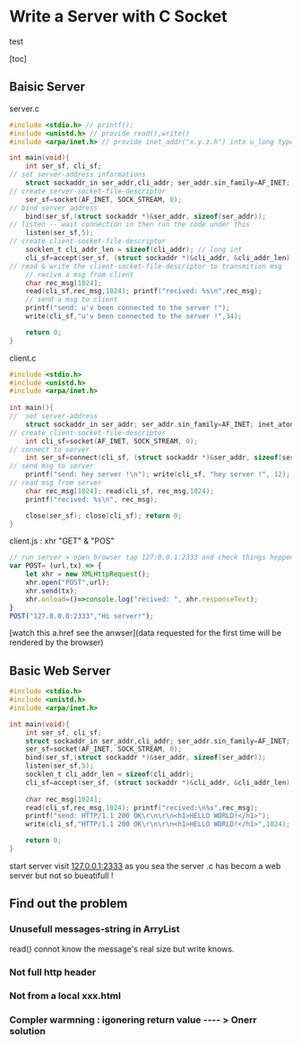 # Write a Server with C Socket

test

[toc]



## Baisic Server

server.c

```c
#include <stdio.h> // printf();
#include <unistd.h> // provide read(),write()
#include <arpa/inet.h> // provide inet_addr("x.y.z.h") into u_long type, socket.h ...

int main(void){
    int ser_sf, cli_sf;
// set server-address informations
    struct sockaddr_in ser_addr,cli_addr; ser_addr.sin_family=AF_INET; ser_addr.sin_addr.s_addr=inet_addr("127.0.0.1"); ser_addr.sin_port=htons(2333); // ser_addr.sin_addr.s_addr=INADDR_ANY
// create server-socket-file-descriptor
    ser_sf=socket(AF_INET, SOCK_STREAM, 0);
// bind server address
    bind(ser_sf,(struct sockaddr *)&ser_addr, sizeof(ser_addr));
// listen -- wait connection in then run the code under this
    listen(ser_sf,5);
// create client-socket-file-descriptor 
    socklen_t cli_addr_len = sizeof(cli_addr); // long int
    cli_sf=accept(ser_sf, (struct sockaddr *)&cli_addr, &cli_addr_len);
// read & write the client-socket-file-descriptor to transmition msg
    // recive a msg from client
    char rec_msg[1024];
    read(cli_sf,rec_msg,1024); printf("recived: %s\n",rec_msg);
    // send a msg to client
    printf("send: u'v been connected to the server !");
    write(cli_sf,"u'v been connected to the server !",34);

    return 0;
}
```

client.c

```c
#include <stdio.h>
#include <unistd.h>
#include <arpa/inet.h>
 
int main(){
//  set server-address
    struct sockaddr_in ser_addr; ser_addr.sin_family=AF_INET; inet_aton("127.0.0.1", &ser_addr.sin_addr); ser_addr.sin_port=htons(2333);
// create client-socket-file-descriptor
    int cli_sf=socket(AF_INET, SOCK_STREAM, 0);
// connect to server
    int ser_sf=connect(cli_sf, (struct sockaddr *)&ser_addr, sizeof(ser_addr));
// send msg to server
    printf("send: hey server !\n"); write(cli_sf, "hey server !", 12);
// read msg from server
    char rec_msg[1024]; read(cli_sf, rec_msg,1024);
    printf("recived: %s\n", rec_msg);

	close(ser_sf); close(cli_sf); return 0;
}
```

client.js  : xhr "GET" & "POS"

```js
// run server > open browser tap 127:0.0.1:2333 and check things heppened > restart server run this js code on browser-console and then look what's going on
var POST= (url,tx) => {
    let xhr = new XMLHttpRequest();
    xhr.open("POST",url);
    xhr.send(tx);
    xhr.onload=()=>console.log("recived: ", xhr.responseText);
}
POST("127.0.0.0:2333","Hi server!");
```

[watch this a.href see the anwser](data requested for the first time will be rendered by the browser) 



## Basic Web Server

```c
#include <stdio.h>
#include <unistd.h>
#include <arpa/inet.h>

int main(void){
    int ser_sf, cli_sf;
    struct sockaddr_in ser_addr,cli_addr; ser_addr.sin_family=AF_INET; ser_addr.sin_addr.s_addr=INADDR_ANY; ser_addr.sin_port=htons(2333);
    ser_sf=socket(AF_INET, SOCK_STREAM, 0);
    bind(ser_sf,(struct sockaddr *)&ser_addr, sizeof(ser_addr));
    listen(ser_sf,5);
    socklen_t cli_addr_len = sizeof(cli_addr);
    cli_sf=accept(ser_sf, (struct sockaddr *)&cli_addr, &cli_addr_len);
    
    char rec_msg[1024];
    read(cli_sf,rec_msg,1024); printf("recived:\n%s",rec_msg);
    printf("send: HTTP/1.1 200 OK\r\n\r\n<h1>HELLO WORLD!</h1>");
    write(cli_sf,"HTTP/1.1 200 OK\r\n\r\n<h1>HELLO WORLD!</h1>",1024);

    return 0;
}
```

start server visit [127.0.0.1:2333](127.0.0.1:2333) as you sea the server .c has becom a web server but not so bueatifull ! 



## Find out the problem

### Unusefull messages-string in ArryList

read() connot know the message's real size  but write knows.

 

### Not full http header

### Not from a local xxx.html

### Compler warmning : igonering return value ---- >  Onerr solution

